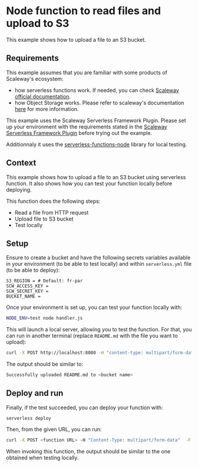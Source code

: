 # Node function to read files and upload to S3

This example shows how to upload a file to an S3 bucket.

## Requirements

This example assumes that you are familiar with some products of Scaleway's ecosystem:

* how serverless functions work. If needed, you can check [Scaleway official documentation](https://www.scaleway.com/en/docs/serverless/functions/quickstart/).
* how Object Storage works. Please refer to scaleway's documentation [here](https://www.scaleway.com/en/docs/storage/object/quickstart/) for more information.

This example uses the Scaleway Serverless Framework Plugin. Please set up your environment with the requirements stated in the [Scaleway Serverless Framework Plugin](https://github.com/scaleway/serverless-scaleway-functions) before trying out the example.

Additionnaly it uses the [serverless-functions-node](https://github.com/scaleway/serverless-functions-node) library for local testing.

## Context

This example shows how to upload a file to an S3 bucket using serverless function. It also shows how you can test your function locally before deploying.

This function does the following steps:

* Read a file from HTTP request
* Upload file to S3 bucket
* Test locally

## Setup

Ensure to create a bucket and have the following secrets variables available in your environment (to be able to test locally) and within `serverless.yml` file (to be able to deploy):

```env
S3_REGION = # Default: fr-par
SCW_ACCESS_KEY =
SCW_SECRET_KEY =
BUCKET_NAME =
```

Once your environment is set up, you can test your function locally with:

```sh
NODE_ENV=test node handler.js
```

This will launch a local server, allowing you to test the function. For that, you can run in another terminal (replace `README.md` with the file you want to upload):

```sh
curl -X POST http://localhost:8080 -H "content-type: multipart/form-data" -F "data=@README.md"
```

The output should be similar to:

```sh
Successfully uploaded README.md to <bucket name>
```

## Deploy and run

Finally, if the test succeeded, you can deploy your function with:

```console
serverless deploy
```

Then, from the given URL, you can run:

```sh
curl -X POST <function URL> -H "Content-Type: multipart/form-data"  -F "data=@README.md"
```

When invoking this function, the output should be similar to the one obtained when testing locally.
